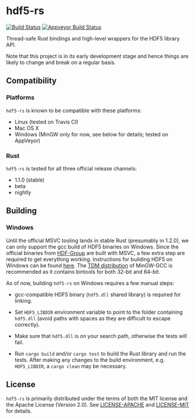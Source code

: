 # hdf5-rs

[![Build Status](https://img.shields.io/travis/aldanor/hdf5-rs.svg)](https://travis-ci.org/aldanor/hdf5-rs) [![Appveyor Build Status](https://img.shields.io/appveyor/ci/aldanor/hdf5-rs.svg)](https://ci.appveyor.com/project/aldanor/hdf5-rs)

Thread-safe Rust bindings and high-level wrappers for the HDF5 library API.

Note that this project is in its early development stage and hence things are likely to change
and break on a regular basis.

## Compatibility

### Platforms

`hdf5-rs` is known to be compatible with these platforms:

- Linux (tested on Travis CI)
- Mac OS X
- Windows (MinGW only for now, see below for details; tested on AppVeyor)

### Rust

`hdf5-rs` is tested for all three official release channels:

- 1.1.0 (stable)
- beta
- nightly

## Building

### Windows

Until the official MSVC tooling lands in stable Rust (presumably in 1.2.0), we can only support the
gcc build of HDF5 binaries on Windows. Since the official binaries from
[HDF-Group](http://www.hdfgroup.org/) are built with MSVC, a few extra step are required to get
everything working. Instructions for building HDF5 on Windows can be found
[here](http://www.hdfgroup.org/HDF5/release/cmakebuild.html). The
[TDM distribution](http://tdm-gcc.tdragon.net/) of MinGW-GCC is recommended as it contains bintools
for both 32-bit and 64-bit.

As of now, building `hdf5-rs` on Windows requires a few manual steps:

- gcc-compatible HDF5 binary (`hdf5.dll` shared library) is required for linking.

- Set `HDF5_LIBDIR` environment variable to point to the folder containing `hdf5.dll` (avoid paths
  with spaces as they are difficult to escape correctly).

- Make sure that `hdf5.dll` is on your search path, otherwise the tests will fail.

- Run `cargo build` and/or `cargo test` to build the Rust library and run the tests. After making
  any changes to the build environment, e.g. `HDF5_LIBDIR`, a `cargo clean` may be necessary.

## License

`hdf5-rs` is primarily distributed under the terms of both the MIT license and the
Apache License (Version 2.0). See [LICENSE-APACHE](LICENSE-APACHE) and
[LICENSE-MIT](LICENSE-MIT) for details.
